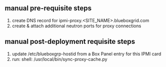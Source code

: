 ## manual pre-requisite steps

1. create DNS record for ipmi-proxy.<SITE_NAME>.blueboxgrid.com
2. create & attach additional neutron ports for proxy connections


## manual post-deployment requisite steps

1. update /etc/blueboxgrp-hostid from a Box Panel entry for this IPMI card
2. run: shell: /usr/local/bin/sync-proxy-cache.py
